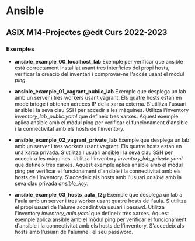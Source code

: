 # Ansible
## ASIX M14-Projectes @edt Curs 2022-2023


### Exemples

 * **ansible_example_00_localhost_lab** Exemple per verificar que ansible està correctament instal·lat
   usant tres interfícies del propi hosts, verificar la creació del inventari i comprovar-ne l'accés
   usant el mòdul *ping*.


 * **ansible_example_01_vagrant_public_lab** Exemple que desplega un lab amb un server i tres workers
   usant vagrant. Els quatre hosts estan en mode bridge i obtenen adreces IP de la xarxa externa. 
   S'utilitza l'usuari ansible i la seva clau SSH per accedir a les màquines. Utilitza l'inventory 
   *inventory_lab_public.yaml* que defineix tres xarxes. Aquest exemple aplica ansible amb el mòdul
   ping per verificar el funcionament d'ansible i la connectivitat amb els hosts de l'inventory.


 * **ansible_example_02_vagrant_private_lab** Exemple que desplega un lab amb un server i tres workers
   usant vagrant. Els quatre hosts estan en una xarxa privada.
   S'utilitza l'usuari ansible i la seva clau SSH per accedir a les màquines. Utilitza l'inventory
   *inventory_lab_private.yaml* que defineix tres xarxes. Aquest exemple aplica ansible amb el mòdul
   ping per verificar el funcionament d'ansible i la connectivitat amb els hosts de l'inventory.
   S'accedeix als hosts amb l'usuari *ansible* amb la seva clau privada *ansible_key*.

 * **ansible_example_03_hosts_aula_f2g** Exemple que desplega un lab a l'aula amb un server i tres worker
   usant quatre hosts de l'aula. S'utilitza el propi usuari de l'alume accedint via usuari i passwd.
   Utilitza l'inventory *inventory_aula.yaml* que defineix tres xarxes. Aquest exemple aplica ansible
   amb el mòdul ping per verificar el funcionament d'ansible i la connectivitat amb els hosts
   de l'inventory. S'accedeix als hosts amb l'usuari de l'alumne i el seu password.

